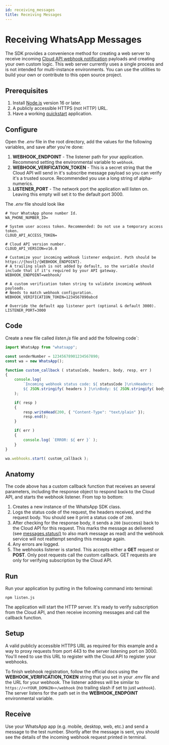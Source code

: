 ```yaml
---
id: receiving_messages
title: Receiving Messages
---
```


# Receiving WhatsApp Messages
The SDK provides a convenience method for creating a web server to receive incoming [Cloud API webhook notification](https://developers.facebook.com/docs/whatsapp/cloud-api/webhooks/components) payloads and creating your own custom logic. This web server currently uses a single process and is not intended for multi-instance environments. You can use the utilities to build your own or contribute to this open source project.

## Prerequisites
1. Install [Node.js](https://nodejs.org/) version 16 or later.
2. A publicly accessible HTTPS (not HTTP) URL.
3. Have a working [quickstart](/) application.

## Configure
Open the *.env* file in the root directory, add the values for the following variables, and save after you're done:
1. **WEBHOOK_ENDPOINT** - The listener path for your application. Recommend setting the environmental variable to `webhook`.
2. **WEBHOOK_VERIFICATION_TOKEN** - This is a secret string that the Cloud API will send in it's subscribe message payload so you can verify it's a trusted source. Recommended you use a long string of alpha-numerics.
3. **LISTENER_PORT** - The network port the application will listen on. Leaving this empty will set it to the default port 3000.

The *.env* file should look like
```shell
# Your WhatsApp phone number Id.
WA_PHONE_NUMBER_ID=

# System user access token. Recommended: Do not use a temporary access token.
CLOUD_API_ACCESS_TOKEN=

# Cloud API version number.
CLOUD_API_VERSION=v16.0

# Customize your incoming webhook listener endpoint. Path should be https://{host}/{WEBHOOK_ENDPOINT}.
# A trailing slash is not added by default, so the variable should include that if it's required by your API gateway.
WEBHOOK_ENDPOINT=webhook/

# A custom verification token string to validate incoming webhook payloads.
# Needs to match webhook configuration.
WEBHOOK_VERIFICATION_TOKEN=1234567890abcd

# Override the default app listener port (optional & default 3000).
LISTENER_PORT=3000
```

## Code
Create a new file called *listen.js* file and add the following code`:

```js
import WhatsApp from "whatsapp";

const senderNumber = 12345678901234567890;
const wa = new WhatsApp();

function custom_callback ( statusCode, headers, body, resp, err )
{
    console.log(
        `Incoming webhook status code: ${ statusCode }\n\nHeaders:
        ${ JSON.stringify( headers ) }\n\nBody: ${ JSON.stringify( body ) }`
    );

    if( resp )
    {
        resp.writeHead(200, { "Content-Type": "text/plain" });
        resp.end();
    }

    if( err )
    {
        console.log( `ERROR: ${ err }` );
    }
}

wa.webhooks.start( custom_callback );
```

## Anatomy
The code above has a custom callback function that receives an several parameters, including the response object to respond back to the Cloud API, and starts the webhook listener. From top to bottom:
1. Creates a new instance of the WhatsApp SDK class.
2. Logs the status code of the request, the headers received, and the request body. You should see it print a status code of `200`.
3. After checking for the response body, it sends a `200` (success) back to the Cloud API for this request. This marks the message as delivered (see [messages.status()](./api-reference/messages/status) to also mark message as read) and the webhook service will not reattempt sending this message again.
4. Any errors are logged.
5. The webhooks listener is started. This accepts either a **GET** request or **POST**. Only post requests call the custom callback. GET requests are only for verifying subscription by the Cloud API.

## Run
Run your application by putting in the following command into terminal:
```
npm listen.js
```
The application will start the HTTP server. It's ready to verify subscription from the Cloud API, and then receive incoming messages and call the callback function.

## Setup
A valid publicly accessible HTTPS URL as required for this example and a way to proxy requests from port 443 to the server listening port on 3000. You'll need to use this URL to register with the Cloud API to register your webhooks.

To finish webhook registration, follow the official docs using the **WEBHOOK_VERIFICATION_TOKEN** string that you set in your *.env* file and the URL for your webhook. The listener address will be similar to `https://<<YOUR_DOMAIN>>/webhook` (no trailing slash if set to just `webhook`). The server listens for the path set in the **WEBHOOK_ENDPOINT** environmental variable.

## Receive
Use your WhatsApp app (e.g. mobile, desktop, web, etc.) and send a message to the test number. Shortly after the message is sent, you should see the details of the incoming webhook request printed in terminal.
